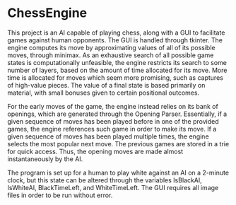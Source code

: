 # ChessEngine

This project is an AI capable of playing chess, along with a GUI to facilitate games against human opponents. The GUI is handled through tkinter. The engine computes its move by approximating values of all of its possible moves, through minimax. As an exhaustive search of all possible game states is computationally unfeasible, the engine restricts its search to some number of layers, based on the amount of time allocated for its move. More time is allocated for moves which seem more promising, such as captures of high-value pieces. The value of a final state is based primarily on material, with small bonuses given to certain positional outcomes.

For the early moves of the game, the engine instead relies on its bank of openings, which are generated through the Opening Parser. Essentially, if a given sequence of moves has been played before in one of the provided games, the engine references such game in order to make its move. If a given sequence of moves has been played multiple times, the engine selects the most popular next move. The previous games are stored in a trie for quick access. Thus, the opening moves are made almost instantaneously by the AI.

The program is set up for a human to play white against an AI on a 2-minute clock, but this state can be altered through the variables IsBlackAI, IsWhiteAI, BlackTimeLeft, and WhiteTimeLeft. The GUI requires all image files in order to be run without error.
